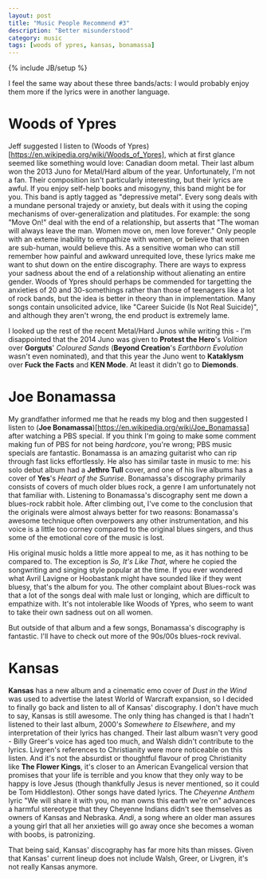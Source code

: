 ```yaml
---
layout: post
title: "Music People Recommend #3"
description: "Better misunderstood"
category: music 
tags: [woods of ypres, kansas, bonamassa]
---
```

{% include JB/setup %}

I feel the same way about these three bands/acts: I would probably enjoy them more if the lyrics were in another language.

Woods of Ypres
==============

Jeff suggested I listen to (Woods of Ypres)[https://en.wikipedia.org/wiki/Woods_of_Ypres], which at first glance seemed like something would love: Canadian doom metal. Their last album won the 2013 Juno for Metal/Hard album of the year. Unfortunately, I'm not a fan. Their composition isn't particularly interesting, but their lyrics are awful. If you enjoy self-help books and misogyny, this band might be for you. This band is aptly tagged as "depressive metal". Every song deals with a mundane personal trajedy or anxiety, but deals with it using the coping mechanisms of over-generalization and platitudes. For example: the song "Move On!" deal with the end of a relationship, but asserts that "The woman will always leave the man. Women move on, men love forever." Only people with an exteme inability to empathize with women, or believe that women are sub-human, would believe this. As a sensitive woman who can still remember how painful and awkward unrequited love, these lyrics make me want to shut down on the entire discography. There are ways to express your sadness about the end of a relationship without alienating an entire gender. Woods of Ypres should perhaps be commended for targetting the anxieties of 20 and 30-somethings rather than those of teenagers like a lot of rock bands, but the idea is better in theory than in implementation.  Many songs contain unsolicited advice, like "Career Suicide (Is Not Real Suicide)", and although they aren't wrong, the end product is extremely lame.

I looked up the rest of the recent Metal/Hard Junos while writing this - I'm disappointed that the 2014 Juno was given to **Protest the Hero**'s *Volition* over **Gorguts**' *Coloured Sands* (**Beyond Creation**'s *Earthborn Evolution* wasn't even nominated), and that this year the Juno went to **Kataklysm** over **Fuck the Facts** and **KEN Mode**. At least it didn't go to **Diemonds**.


Joe Bonamassa
=============

My grandfather informed me that he reads my blog and then suggested I listen to (**Joe Bonamassa**)[https://en.wikipedia.org/wiki/Joe_Bonamassa] after watching a PBS special. If you think I'm going to make some comment making fun of PBS for not being *hardcore*, you're wrong; PBS music specials are fantastic. Bonamassa is an amazing guitarist who can rip through fast licks effortlessly. He also has similar taste in music to me: his solo debut album had a **Jethro Tull** cover, and one of his live albums has a cover of **Yes**'s *Heart of the Sunrise*. Bonamassa's discography primarily consists of covers of much older blues rock, a genre I am unfortunately not that familiar with. Listening to Bonamassa's discography sent me down a blues-rock rabbit hole. After climbing out, I've come to the conclusion that the originals were almost always better for two reasons: Bonamassa's awesome technique often overpowers any other instrumentation, and his voice is a little too corney compared to the original blues singers, and thus some of the emotional core of the music is lost. 

His original music holds a little more appeal to me, as it has nothing to be compared to. The exception is *So, It's Like That*, where he copied the songwriting and singing style popular at the time. If you ever wondered what Avril Lavigne or Hoobastank might have sounded like if they went bluesy, that's the album for you. The other complaint about Blues-rock was that a lot of the songs deal with male lust or longing, which are difficult to empathize with. It's not intolerable like Woods of Ypres, who seem to want to take their own sadness out on all women.

But outside of that album and a few songs, Bonamassa's discography is fantastic. I'll have to check out more of the 90s/00s blues-rock revival.

Kansas
======

**Kansas** has a new album and a cinematic emo cover of *Dust in the Wind* was used to advertise the latest World of Warcraft expansion, so I decided to finally go back and listen to all of Kansas' discography. I don't have much to say, Kansas is still awesome. The only thing has changed is that I hadn't listened to their last album, 2000's *Somewhere to Elsewhere*, and my interpretation of their lyrics has changed. Their last album wasn't very good - Billy Greer's voice has aged too much, and Walsh didn't contribute to the lyrics. Livgren's references to Christianity were more noticeable on this listen. And it's not the absurdist or thoughtful flavour of prog Christianity like **The Flower Kings**, it's closer to an American Evangelical version that promises that your life is terrible and you know that they only way to be happy is love Jesus (though thankfully Jesus is never mentioned, so it could be Tom Hiddleston). Other songs have dated lyrics. The *Cheyenne Anthem* lyric "We will share it with you, no man owns this earth we're on" advances a harmful stereotype that they Cheyenne Indians didn't see themselves as owners of Kansas and Nebraska. *Andi*, a song where an older man assures a young girl that all her anxieties will go away once she becomes a woman with boobs, is patronizing. 

That being said, Kansas' discography has far more hits than misses. Given that Kansas' current lineup does not include Walsh, Greer, or Livgren, it's not really Kansas anymore.

